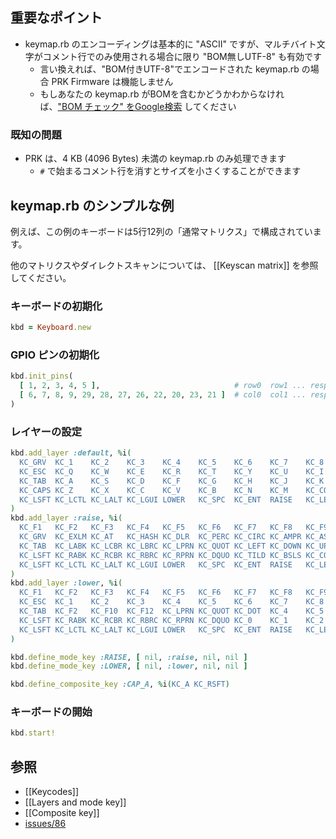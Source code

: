## 重要なポイント

- keymap.rb のエンコーディングは基本的に "ASCII" ですが、マルチバイト文字がコメント行でのみ使用される場合に限り "BOM無しUTF-8" も有効です
  - 言い換えれば、"BOM付きUTF-8"でエンコードされた keymap.rb の場合 PRK Firmware は機能しません
  - もしあなたの keymap.rb がBOMを含むかどうかわからなければ、["BOM チェック" をGoogle検索](https://www.google.com/search?q=bom+%E3%83%81%E3%82%A7%E3%83%83%E3%82%AF) してください

### 既知の問題

- PRK は、4 KB (4096 Bytes) 未満の keymap.rb のみ処理できます
  - `#` で始まるコメント行を消すとサイズを小さくすることができます

## keymap.rb のシンプルな例

例えば、この例のキーボードは5行12列の「通常マトリクス」で構成されています。

他のマトリクスやダイレクトスキャンについては、 [[Keyscan matrix]] を参照してください。

### キーボードの初期化

```ruby
kbd = Keyboard.new
```

### GPIO ピンの初期化

```ruby
kbd.init_pins(
  [ 1, 2, 3, 4, 5 ],                              # row0  row1 ... respectively
  [ 6, 7, 8, 9, 29, 28, 27, 26, 22, 20, 23, 21 ]  # col0  col1 ... respectively
)
```

### レイヤーの設定

```ruby
kbd.add_layer :default, %i(
  KC_GRV  KC_1    KC_2    KC_3    KC_4    KC_5    KC_6    KC_7    KC_8     KC_9     KC_0    KC_BSPC
  KC_ESC  KC_Q    KC_W    KC_E    KC_R    KC_T    KC_Y    KC_U    KC_I     KC_O     KC_P    KC_DEL
  KC_TAB  KC_A    KC_S    KC_D    KC_F    KC_G    KC_H    KC_J    KC_K     KC_L     KC_SCLN KC_QUOT
  KC_CAPS KC_Z    KC_X    KC_C    KC_V    KC_B    KC_N    KC_M    KC_COMM  KC_DOT   KC_SLSH KC_RSFT
  KC_LSFT KC_LCTL KC_LALT KC_LGUI LOWER   KC_SPC  KC_ENT  RAISE   KC_LEFT  KC_DOWN  KC_UP   KC_RIGHT
)
kbd.add_layer :raise, %i(
  KC_F1   KC_F2   KC_F3   KC_F4   KC_F5   KC_F6   KC_F7   KC_F8   KC_F9    KC_F10   KC_F11  KC_F12
  KC_GRV  KC_EXLM KC_AT   KC_HASH KC_DLR  KC_PERC KC_CIRC KC_AMPR KC_ASTER KC_LPRN  KC_RPRN KC_MINS
  KC_TAB  KC_LABK KC_LCBR KC_LBRC KC_LPRN KC_QUOT KC_LEFT KC_DOWN KC_UP    KC_RIGHT KC_UNDS KC_PIPE
  KC_LSFT KC_RABK KC_RCBR KC_RBRC KC_RPRN KC_DQUO KC_TILD KC_BSLS KC_COMMA KC_DOT   KC_SLSH KC_RSFT
  KC_LSFT KC_LCTL KC_LALT KC_LGUI LOWER   KC_SPC  KC_ENT  RAISE   KC_LEFT  KC_DOWN  KC_UP   KC_RIGHT
)
kbd.add_layer :lower, %i(
  KC_F1   KC_F2   KC_F3   KC_F4   KC_F5   KC_F6   KC_F7   KC_F8   KC_F9    KC_F10   KC_F11  KC_F12
  KC_ESC  KC_1    KC_2    KC_3    KC_4    KC_5    KC_6    KC_7    KC_8     KC_9     KC_0    KC_MINS
  KC_TAB  KC_F2   KC_F10  KC_F12  KC_LPRN KC_QUOT KC_DOT  KC_4    KC_5     KC_6     KC_PLUS KC_BSPC
  KC_LSFT KC_RABK KC_RCBR KC_RBRC KC_RPRN KC_DQUO KC_0    KC_1    KC_2     KC_3     KC_SLSH KC_COMMA
  KC_LSFT KC_LCTL KC_LALT KC_LGUI LOWER   KC_SPC  KC_ENT  RAISE   KC_LEFT  KC_DOWN  KC_UP   KC_RIGHT
)

kbd.define_mode_key :RAISE, [ nil, :raise, nil, nil ]
kbd.define_mode_key :LOWER, [ nil, :lower, nil, nil ]

kbd.define_composite_key :CAP_A, %i(KC_A KC_RSFT)
```

### キーボードの開始

```ruby
kbd.start!
```

## 参照
- [[Keycodes]]
- [[Layers and mode key]]
- [[Composite key]]
- [issues/86](https://github.com/picoruby/prk_firmware/issues/86)
